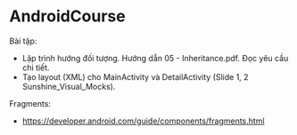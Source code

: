 # AndroidCourse
Bài tập:
- Lập trình hướng đối tượng. Hướng dẫn 05 - Inheritance.pdf. Đọc yêu cầu chi tiết.
- Tạo layout (XML) cho MainActivity và DetailActivity (Slide 1, 2 Sunshine_Visual_Mocks).

Fragments:
 - https://developer.android.com/guide/components/fragments.html
 
